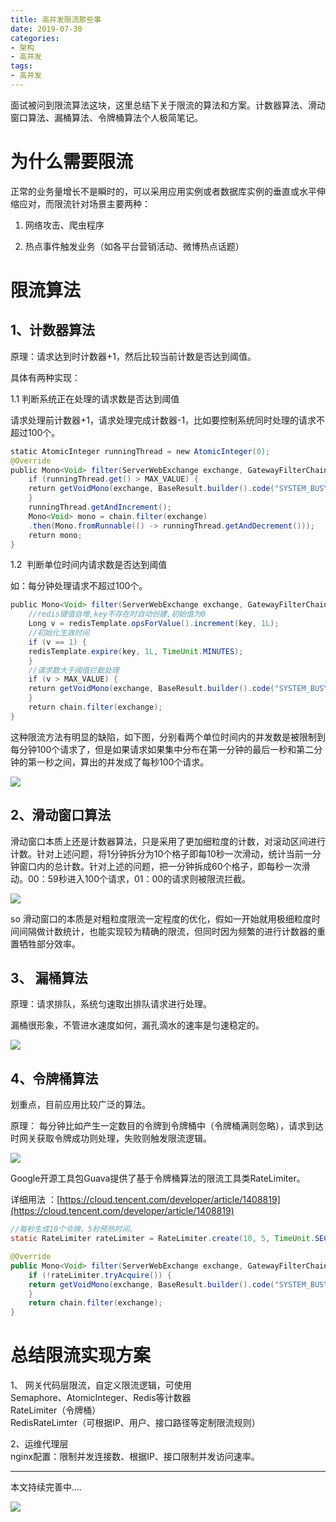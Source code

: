 ```yaml
---
title: 高并发限流那些事
date: 2019-07-30
categories:
- 架构
- 高并发
tags:
- 高并发
---
```


面试被问到限流算法这块，这里总结下关于限流的算法和方案。计数器算法、滑动窗口算法、漏桶算法、令牌桶算法个人极简笔记。

<!-- more -->


# 为什么需要限流

正常的业务量增长不是瞬时的，可以采用应用实例或者数据库实例的垂直或水平伸缩应对，而限流针对场景主要两种：

1.  网络攻击、爬虫程序
    
2.  热点事件触发业务（如各平台营销活动、微博热点话题）
    

# 限流算法

## 1、计数器算法

原理：请求达到时计数器+1，然后比较当前计数是否达到阈值。

具体有两种实现：

1.1 判断系统正在处理的请求数是否达到阈值

请求处理前计数器+1，请求处理完成计数器-1，比如要控制系统同时处理的请求不超过100个。

```java
static AtomicInteger runningThread = new AtomicInteger(0);
@Override
public Mono<Void> filter(ServerWebExchange exchange, GatewayFilterChain chain) {
    if (runningThread.get() > MAX_VALUE) {
    return getVoidMono(exchange, BaseResult.builder().code("SYSTEM_BUSY").message("系统繁忙").build());
    }
    runningThread.getAndIncrement();
    Mono<Void> mono = chain.filter(exchange)
    .then(Mono.fromRunnable(() -> runningThread.getAndDecrement()));
    return mono;
}
```

1.2  判断单位时间内请求数是否达到阈值

如：每分钟处理请求不超过100个。

```java
public Mono<Void> filter(ServerWebExchange exchange, GatewayFilterChain chain) {
    //redis键值自增,key不存在时自动创建,初始值为0
    Long v = redisTemplate.opsForValue().increment(key, 1L);
    //初始化生效时间
    if (v == 1) {
    redisTemplate.expire(key, 1L, TimeUnit.MINUTES);
    }
    //请求数大于阈值拦截处理
    if (v > MAX_VALUE) {
    return getVoidMono(exchange, BaseResult.builder().code("SYSTEM_BUSY").message("系统繁忙").build());
    }
    return chain.filter(exchange);
}
```

这种限流方法有明显的缺陷，如下图，分别看两个单位时间内的并发数是被限制到每分钟100个请求了，但是如果请求如果集中分布在第一分钟的最后一秒和第二分钟的第一秒之间，算出的并发成了每秒100个请求。

![](https://oscimg.oschina.net/oscnet/c7dcbb0d1ca99611f79b48590028b741f01.jpg)

## 2、滑动窗口算法

滑动窗口本质上还是计数器算法，只是采用了更加细粒度的计数，对滚动区间进行计数。针对上述问题，将1分钟拆分为10个格子即每10秒一次滑动，统计当前一分钟窗口内的总计数。针对上述的问题，把一分钟拆成60个格子，即每秒一次滑动。00：59秒进入100个请求，01：00的请求则被限流拦截。

![](https://oscimg.oschina.net/oscnet/407142b8b4a90cc43ed8d28622238e30726.jpg)

so 滑动窗口的本质是对粗粒度限流一定程度的优化，假如一开始就用极细粒度时间间隔做计数统计，也能实现较为精确的限流，但同时因为频繁的进行计数器的重置牺牲部分效率。

## 3、 漏桶算法

原理：请求排队，系统匀速取出排队请求进行处理。

漏桶很形象，不管进水速度如何，漏孔滴水的速率是匀速稳定的。

![](https://oscimg.oschina.net/oscnet/31b008b86ef8c43ed392492fa02e59e852e.jpg)

## 4、令牌桶算法

划重点，目前应用比较广泛的算法。

原理： 每分钟比如产生一定数目的令牌到令牌桶中（令牌桶满则忽略），请求到达时网关获取令牌成功则处理，失败则触发限流逻辑。

![](https://oscimg.oschina.net/oscnet/1ed963a1c58790c9fee2d751ae4d0ee2d0d.jpg)

Google开源工具包Guava提供了基于令牌桶算法的限流工具类RateLimiter。

详细用法 ：[https://cloud.tencent.com/developer/article/1408819](https://cloud.tencent.com/developer/article/1408819)

```java
//每秒生成10个令牌，5秒预热时间。
static RateLimiter rateLimiter = RateLimiter.create(10, 5, TimeUnit.SECONDS);

@Override
public Mono<Void> filter(ServerWebExchange exchange, GatewayFilterChain chain) {
    if (!rateLimiter.tryAcquire()) {
    return getVoidMono(exchange, BaseResult.builder().code("SYSTEM_BUSY").message("系统繁忙").build());
    }
    return chain.filter(exchange);
}
```

# 总结限流实现方案

1、 网关代码层限流，自定义限流逻辑，可使用  
Semaphore、AtomicInteger、Redis等计数器  
RateLimiter（令牌桶）  
RedisRateLimter（可根据IP、用户、接口路径等定制限流规则）

2、运维代理层  
nginx配置：限制并发连接数、根据IP、接口限制并发访问速率。

---
本文持续完善中....


![](https://oscimg.oschina.net/oscnet/be1412c6890280b7976893810e491212df3.jpg)